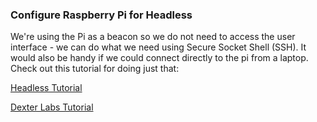 ### Configure Raspberry Pi for Headless 

We're using the Pi as a beacon so we do not need to access the user interface - we can do what we need using Secure Socket Shell (SSH). It would also be handy if we could connect directly to the pi from a laptop.
Check out this tutorial for doing just that: 

[Headless Tutorial](https://hackernoon.com/raspberry-pi-headless-install-462ccabd75d0)

[Dexter Labs Tutorial](https://www.dexterindustries.com/howto/connecting-raspberry-pi-without-monitor-beginners/)


